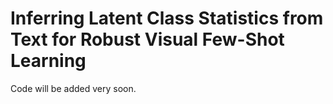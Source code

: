 # Inferring Latent Class Statistics from Text for Robust Visual Few-Shot Learning

Code will be added very soon.
